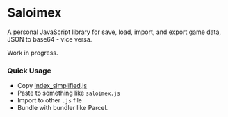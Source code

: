 # Saloimex

A personal JavaScript library for save, load, import, and export game data,
JSON to base64 - vice versa.

Work in progress.

### Quick Usage

- Copy [index_simplified.js](/index_simplified.js)
- Paste to something like `saloimex.js`
- Import to other `.js` file
- Bundle with bundler like Parcel.